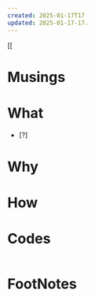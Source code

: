```yaml
---
created: 2025-01-17T17
updated: 2025-01-17-17.
---
```

[[

# Musings



# What
- [?] 


# Why



# How



# Codes

```python

```



# FootNotes